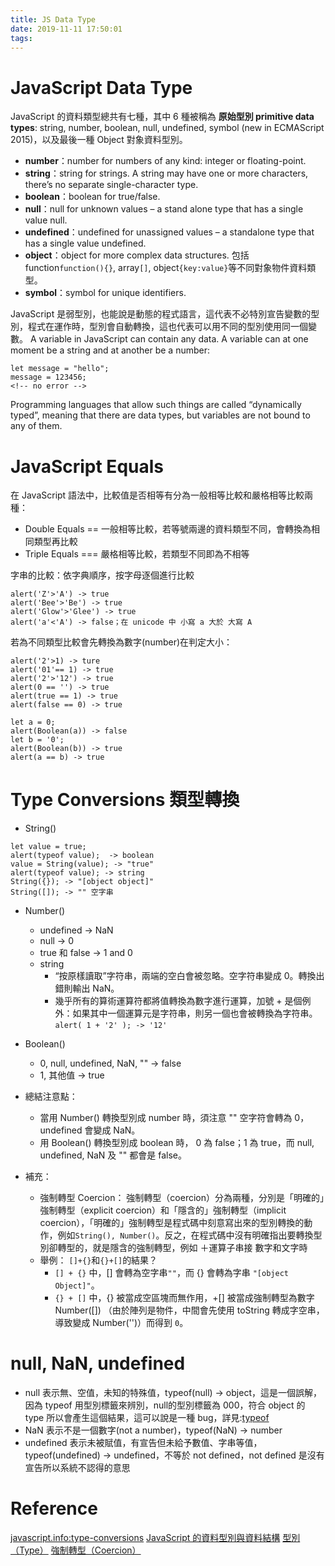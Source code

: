 ```yaml
---
title: JS Data Type
date: 2019-11-11 17:50:01
tags:
---
```


# JavaScript Data Type

JavaScript 的資料類型總共有七種，其中 6 種被稱為 **原始型別 primitive data types**: string, number, boolean, null, undefined, symbol (new in ECMAScript 2015)，以及最後一種 Object 對象資料型別。

  - **number**：number for numbers of any kind: integer or floating-point.
  - **string**：string for strings. A string may have one or more characters, there’s no separate single-character type.
  - **boolean**：boolean for true/false.
  - **null**：null for unknown values – a stand alone type that has a single value null.
  - **undefined**：undefined for unassigned values – a standalone type that has a single value undefined.
  - **object**：object for more complex data structures. 包括 function`function(){}`, array`[]`, object`{key:value}`等不同對象物件資料類型。
  - **symbol**：symbol for unique identifiers.

JavaScript 是弱型別，也能說是動態的程式語言，這代表不必特別宣告變數的型別，程式在運作時，型別會自動轉換，這也代表可以用不同的型別使用同一個變數。
A variable in JavaScript can contain any data. A variable can at one moment be a string and at another be a number:
```
let message = "hello";
message = 123456;
<!-- no error -->
```
Programming languages that allow such things are called “dynamically typed”, meaning that there are data types, but variables are not bound to any of them.

# JavaScript Equals

在 JavaScript 語法中，比較值是否相等有分為一般相等比較和嚴格相等比較兩種：
- Double Equals == 一般相等比較，若等號兩邊的資料類型不同，會轉換為相同類型再比較
- Triple Equals === 嚴格相等比較，若類型不同即為不相等

字串的比較：依字典順序，按字母逐個進行比較
```
alert('Z'>'A') -> true
alert('Bee'>'Be') -> true
alert('Glow'>'Glee') -> true
alert('a'<'A') -> false；在 unicode 中 小寫 a 大於 大寫 A
```
若為不同類型比較會先轉換為數字(number)在判定大小：
```
alert('2'>1) -> ture
alert('01'== 1) -> true
alert('2'>'12') -> true
alert(0 == '') -> true
alert(true == 1) -> true
alert(false == 0) -> true
```
```
let a = 0;
alert(Boolean(a)) -> false
let b = '0';
alert(Boolean(b)) -> true
alert(a == b) -> true
```

# Type Conversions 類型轉換

- String()
```
let value = true;
alert(typeof value);  -> boolean
value = String(value); -> "true"
alert(typeof value); -> string
String({}); -> "[object object]"
String([]); -> "" 空字串
```

- Number()
  - undefined -> NaN
  - null -> 0
  - true 和 false -> 1 and 0
  - string  
    - “按原樣讀取”字符串，兩端的空白會被忽略。空字符串變成 0。轉換出錯則輸出 NaN。
    - 幾乎所有的算術運算符都將值轉換為數字進行運算，加號 + 是個例外：如果其中一個運算元是字符串，則另一個也會被轉換為字符串。
      `alert( 1 + '2' ); -> '12' `
- Boolean()
  - 0, null, undefined, NaN, ""  -> false
  - 1, 其他值  -> true

- 總結注意點：
  - 當用 Number() 轉換型別成 number 時，須注意 "" 空字符會轉為 0，undefined 會變成 NaN。
  - 用 Boolean() 轉換型別成 boolean 時， 0 為 false；1 為 true，而 null, undefined, NaN 及 "" 都會是 false。

- 補充：
  - 強制轉型 Coercion：
  強制轉型（coercion）分為兩種，分別是「明確的」強制轉型（explicit coercion）和「隱含的」強制轉型（implicit coercion），「明確的」強制轉型是程式碼中刻意寫出來的型別轉換的動作，例如`String(), Number()`。反之，在程式碼中沒有明確指出要轉換型別卻轉型的，就是隱含的強制轉型，例如 ＋運算子串接 數字和文字時
  - 舉例： `[]+{}`和`{}+[]`的結果？
    - `[] + {}` 中，[] 會轉為空字串`""`，而 {} 會轉為字串 `"[object Object]"`。
    - `{} + []` 中，{} 被當成空區塊而無作用，+[] 被當成強制轉型為數字 Number([]) （由於陣列是物件，中間會先使用 toString 轉成字空串，導致變成 Number('')）而得到 `0`。

# null, NaN, undefined

- null 表示無、空值，未知的特殊值，typeof(null) -> object，這是一個誤解，因為 typeof 用型別標籤來辨別，null的型別標籤為 000，符合 object 的 type 所以會產生這個結果，這可以說是一種 bug，詳見:[typeof](https://developer.mozilla.org/zh-TW/docs/Web/JavaScript/Reference/Operators/typeof)
- NaN 表示不是一個數字(not a number)，typeof(NaN) -> number
- undefined 表示未被賦值，有宣告但未給予數值、字串等值，typeof(undefined) -> undefined，不等於 not defined，not defined 是沒有宣告所以系統不認得的意思

# Reference

[javascript.info:type-conversions](https://zh.javascript.info/type-conversions)
[JavaScript 的資料型別與資料結構](https://developer.mozilla.org/zh-TW/docs/Web/JavaScript/Data_structures)
[型別（Type）](https://cythilya.github.io/2018/10/24/object/)
[強制轉型（Coercion）](https://cythilya.github.io/2018/10/15/coercion/)

